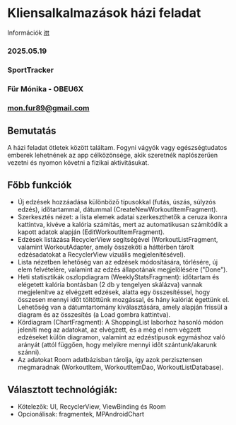 # Kliensalkalmazások házi feladat

Információk [itt](https://bmeviaubb03.github.io/laborok/hf/mobil)

### 2025.05.19
### SportTracker
### Für Mónika - OBEU6X
### mon.fur89@gmail.com

## Bemutatás

A házi feladat ötletek között találtam. Fogyni vágyók vagy egészségtudatos emberek lehetnének az app célközönsége, akik szeretnék naplószerűen vezetni és nyomon követni a fizikai aktivitásukat.

## Főbb funkciók

- Új edzések hozzáadása különböző típusokkal (futás, úszás, súlyzós edzés), időtartammal, dátummal (CreateNewWorkoutItemFragment).
- Szerkesztés nézet: a lista elemek adatai szerkeszthetők a ceruza ikonra kattintva, kivéve a kalória számítás, mert az automatikusan számítódik a kapott adatok alapján (EditWorkoutItemFragment).
- Edzések listázása RecyclerView segítségével (WorkoutListFragment, valamint WorkoutAdapter, amely összeköti a háttérben tárolt edzésadatokat a RecyclerView vizuális megjelenítésével).
- Lista nézetben lehetőség van az edzések módosítására, törlésére, új elem felvételére, valamint az edzés állapotának megjelölésére ("Done").
- Heti statisztikák oszlopdiagram (WeeklyStatsFragment): időtartam és elégetett kalória bontásban (2 db y tengelyen skálázva) vannak megjelenítve az elvégzett edzések, 
  alatta egy összesítéssel, hogy összesen mennyi időt töltöttünk mozgással, és hány kalóriát égettünk el.
  Lehetőség van a dátumtartomány kiválasztására, amely alapján frissül a diagram és az összesítés (a Load gombra kattintva).
- Kördiagram (ChartFragment): A ShoppingList laborhoz hasonló módon jeleníti meg az adatokat, az elvégzett, és a még el nem végzett edzéseket külön diagramon, 
  valamint az edzéstípusok egymáshoz való arányát (attól függően, hogy melyikre mennyi időt szántunk/akarunk szánni).
- Az adatokat Room adatbázisban tárolja, így azok perzisztensen megmaradnak (WorkoutItem, WorkoutItemDao, WorkoutListDatabase).

## Választott technológiák:

- Kötelezők: UI, RecyclerView, ViewBinding és Room
- Opcionálisak: fragmentek, MPAndroidChart
